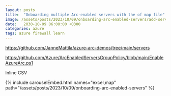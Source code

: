 ```yaml
---
layout: posts
title:  "Onboarding multiple Arc-enabled servers with the of map file"
image: /assets/posts/2023/10/09/onboarding-arc-enabled-servers/add-servers-with-azure-arc.png
date:   2030-10-09 06:00:00 +0300
categories: azure
tags: azure firewall learn
---
```


https://github.com/JanneMattila/azure-arc-demos/tree/main/servers

https://github.com/Azure/ArcEnabledServersGroupPolicy/blob/main/EnableAzureArc.ps1

Inline CSV

{% include carouselEmbed.html names="excel,map" path="/assets/posts/2023/10/09/onboarding-arc-enabled-servers" %}
